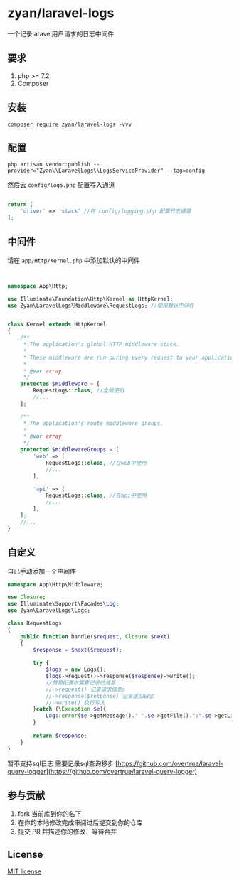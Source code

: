 

# zyan/laravel-logs

一个记录laravel用户请求的日志中间件

## 要求

1. php >= 7.2
2. Composer

## 安装

```shell
composer require zyan/laravel-logs -vvv
```
## 配置

```shell
php artisan vendor:publish --provider="Zyan\\LaravelLogs\\LogsServiceProvider" --tag=config
```
然后去 `config/logs.php` 配置写入通道

```php

return [
    'driver' => 'stack' //在 config/logging.php 配置日志通道
];


```

## 中间件

请在 `app/Http/Kernel.php` 中添加默认的中间件

```php


namespace App\Http;

use Illuminate\Foundation\Http\Kernel as HttpKernel;
use Zyan\LaravelLogs\Middleware\RequestLogs; //使用默认中间件


class Kernel extends HttpKernel
{
    /**
     * The application's global HTTP middleware stack.
     *
     * These middleware are run during every request to your application.
     *
     * @var array
     */
    protected $middleware = [
        RequestLogs::class, //全局使用
        //...
    ];

    /**
     * The application's route middleware groups.
     *
     * @var array
     */
    protected $middlewareGroups = [
        'web' => [
            RequestLogs::class, //在web中使用
            //...
        ],

        'api' => [
            RequestLogs::class, //在api中使用
            //...
        ],
    ];
    //...
}
```

## 自定义

自已手动添加一个中间件

```php
namespace App\Http\Middleware;

use Closure;
use Illuminate\Support\Facades\Log;
use Zyan\LaravelLogs\Logs;

class RequestLogs
{
    public function handle($request, Closure $next)
    {
        $response = $next($request);
    
        try {
            $logs = new Logs();
            $logs->request()->response($response)->write();
            //按需配置你需要记录的信息
            //->request() 记录请求信息s
            //->response($response) 记录返回日志
            //->write() 执行写入
        }catch (\Exception $e){
            Log::error($e->getMessage().' '.$e->getFile().":".$e->getLine());
        }
    
        return $response;
    }
}
```
暂不支持sql日志 需要记录sql查询移步 [https://github.com/overtrue/laravel-query-logger](https://github.com/overtrue/laravel-query-logger)

## 参与贡献

1. fork 当前库到你的名下
2. 在你的本地修改完成审阅过后提交到你的仓库
3. 提交 PR 并描述你的修改，等待合并

## License

[MIT license](https://opensource.org/licenses/MIT)
